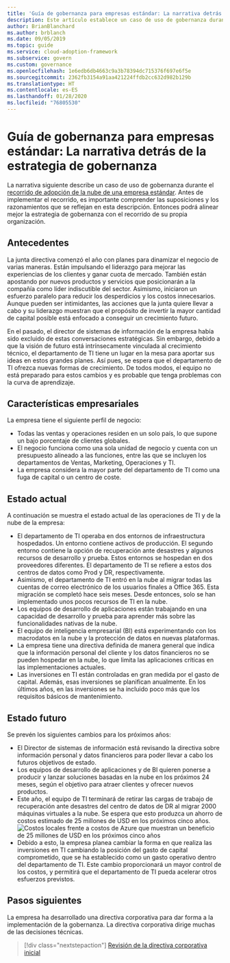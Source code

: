 ```yaml
---
title: 'Guía de gobernanza para empresas estándar: La narrativa detrás de la estrategia de gobernanza'
description: Este artículo establece un caso de uso de gobernanza durante el recorrido de adopción de la nube de una empresa estándar.
author: BrianBlanchard
ms.author: brblanch
ms.date: 09/05/2019
ms.topic: guide
ms.service: cloud-adoption-framework
ms.subservice: govern
ms.custom: governance
ms.openlocfilehash: 1e6edb6db4663c9a3b78394dc715376f697e6f5e
ms.sourcegitcommit: 2362fb3154a91aa421224ffdb2cc632d982b129b
ms.translationtype: HT
ms.contentlocale: es-ES
ms.lasthandoff: 01/28/2020
ms.locfileid: "76805530"
---
```

# <a name="standard-enterprise-governance-guide-the-narrative-behind-the-governance-strategy"></a>Guía de gobernanza para empresas estándar: La narrativa detrás de la estrategia de gobernanza

La narrativa siguiente describe un caso de uso de gobernanza durante el [recorrido de adopción de la nube de una empresa estándar](./index.md). Antes de implementar el recorrido, es importante comprender las suposiciones y los razonamientos que se reflejan en esta descripción. Entonces podrá alinear mejor la estrategia de gobernanza con el recorrido de su propia organización.

## <a name="back-story"></a>Antecedentes

La junta directiva comenzó el año con planes para dinamizar el negocio de varias maneras. Están impulsando el liderazgo para mejorar las experiencias de los clientes y ganar cuota de mercado. También están apostando por nuevos productos y servicios que posicionarán a la compañía como líder indiscutible del sector. Asimismo, iniciaron un esfuerzo paralelo para reducir los desperdicios y los costos innecesarios. Aunque pueden ser intimidantes, las acciones que la junta quiere llevar a cabo y su liderazgo muestran que el propósito de invertir la mayor cantidad de capital posible está enfocado a conseguir un crecimiento futuro.

En el pasado, el director de sistemas de información de la empresa había sido excluido de estas conversaciones estratégicas. Sin embargo, debido a que la visión de futuro está intrínsecamente vinculada al crecimiento técnico, el departamento de TI tiene un lugar en la mesa para aportar sus ideas en estos grandes planes. Así pues, se espera que el departamento de TI ofrezca nuevas formas de crecimiento. De todos modos, el equipo no está preparado para estos cambios y es probable que tenga problemas con la curva de aprendizaje.

## <a name="business-characteristics"></a>Características empresariales

La empresa tiene el siguiente perfil de negocio:

- Todas las ventas y operaciones residen en un solo país, lo que supone un bajo porcentaje de clientes globales.
- El negocio funciona como una sola unidad de negocio y cuenta con un presupuesto alineado a las funciones, entre las que se incluyen los departamentos de Ventas, Marketing, Operaciones y TI.
- La empresa considera la mayor parte del departamento de TI como una fuga de capital o un centro de coste.

## <a name="current-state"></a>Estado actual

A continuación se muestra el estado actual de las operaciones de TI y de la nube de la empresa:

- El departamento de TI operaba en dos entornos de infraestructura hospedados. Un entorno contiene activos de producción. El segundo entorno contiene la opción de recuperación ante desastres y algunos recursos de desarrollo y prueba. Estos entornos se hospedan en dos proveedores diferentes. El departamento de TI se refiere a estos dos centros de datos como Prod y DR, respectivamente.
- Asimismo, el departamento de TI entró en la nube al migrar todas las cuentas de correo electrónico de los usuarios finales a Office 365. Esta migración se completó hace seis meses. Desde entonces, solo se han implementado unos pocos recursos de TI en la nube.
- Los equipos de desarrollo de aplicaciones están trabajando en una capacidad de desarrollo y prueba para aprender más sobre las funcionalidades nativas de la nube.
- El equipo de inteligencia empresarial (BI) está experimentando con los macrodatos en la nube y la protección de datos en nuevas plataformas.
- La empresa tiene una directiva definida de manera general que indica que la información personal del cliente y los datos financieros no se pueden hospedar en la nube, lo que limita las aplicaciones críticas en las implementaciones actuales.
- Las inversiones en TI están controladas en gran medida por el gasto de capital. Además, esas inversiones se planifican anualmente. En los últimos años, en las inversiones se ha incluido poco más que los requisitos básicos de mantenimiento.

## <a name="future-state"></a>Estado futuro

Se prevén los siguientes cambios para los próximos años:

- El Director de sistemas de información está revisando la directiva sobre información personal y datos financieros para poder llevar a cabo los futuros objetivos de estado.
- Los equipos de desarrollo de aplicaciones y de BI quieren ponerse a producir y lanzar soluciones basadas en la nube en los próximos 24 meses, según el objetivo para atraer clientes y ofrecer nuevos productos.
- Este año, el equipo de TI terminará de retirar las cargas de trabajo de recuperación ante desastres del centro de datos de DR al migrar 2000 máquinas virtuales a la nube. Se espera que esto produzca un ahorro de costos estimado de 25 millones de USD en los próximos cinco años.
    ![Costos locales frente a costos de Azure que muestran un beneficio de 25 millones de USD en los próximos cinco años](../../../_images/govern/calculator-small-to-medium-enterprise.png)
- Debido a esto, la empresa planea cambiar la forma en que realiza las inversiones en TI cambiando la posición del gasto de capital comprometido, que se ha establecido como un gasto operativo dentro del departamento de TI. Este cambio proporcionará un mayor control de los costos, y permitirá que el departamento de TI pueda acelerar otros esfuerzos previstos.

## <a name="next-steps"></a>Pasos siguientes

La empresa ha desarrollado una directiva corporativa para dar forma a la implementación de la gobernanza. La directiva corporativa dirige muchas de las decisiones técnicas.

> [!div class="nextstepaction"]
> [Revisión de la directiva corporativa inicial](./initial-corporate-policy.md)
